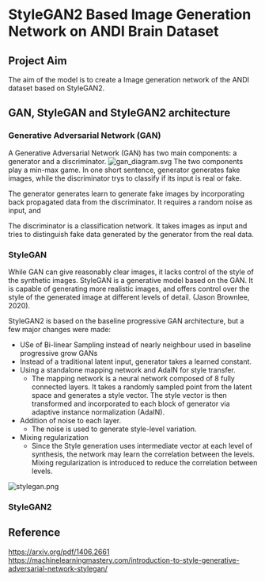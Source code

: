 # StyleGAN2 Based Image Generation Network on ANDI Brain Dataset
## Project Aim
The aim of the model is to create a Image generation network of the ANDI dataset based on StyleGAN2.

## GAN, StyleGAN and StyleGAN2 architecture

### Generative Adversarial Network (GAN)
A Generative Adversarial Network (GAN) has two main components: a generator and a discriminator.
![gan_diagram.svg](model_images%2Fgan_diagram.svg)
The two components play a min-max game. In one short sentence, generator generates fake images, while the discriminator 
trys to classify if its input is real or fake.


The generator generates learn to generate fake images by incorporating back propagated data from the discriminator. It 
requires a random noise as input, and


The discriminator is a classification network. It takes images as input and tries to distinguish fake data generated by 
the generator from the real data. 

### StyleGAN

While GAN can give reasonably clear images, it lacks control of the style of the synthetic images. StyleGAN is a 
generative model based on the GAN. It is capable of generating more realistic images, and offers control over the style
of the generated image at different levels of detail. (Jason Brownlee, 2020). 

StyleGAN2 is based on the baseline progressive GAN architecture, but a few major changes were made:
- USe of Bi-linear Sampling instead of nearly neighbour used in baseline progressive grow GANs
- Instead of a traditional latent input, generator takes a learned constant. 
- Using a standalone mapping network and AdaIN for style transfer.
  - The mapping network is a neural network composed of 8 fully connected layers. It takes a randomly sampled point from
  the latent space and generates a style vector. The style vector is then transformed and incorporated to each block of
  generator via adaptive instance normalization (AdaIN). 
- Addition of noise to each layer.
  - The noise is used to generate style-level variation.
- Mixing regularization
  - Since the Style generation uses intermediate vector at each level of synthesis, the network may learn the 
  correlation between the levels. Mixing regularization is introduced to reduce the correlation between levels.

![stylegan.png](model_images%2Fstylegan.png)

### StyleGAN2


## Reference 
https://arxiv.org/pdf/1406.2661 
https://machinelearningmastery.com/introduction-to-style-generative-adversarial-network-stylegan/
